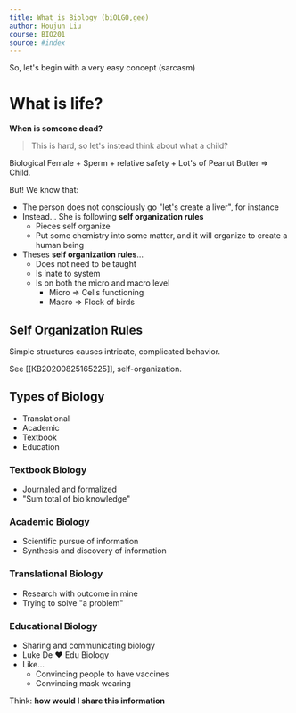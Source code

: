 ```yaml
---
title: What is Biology (biOLGO,gee)
author: Houjun Liu
course: BIO201
source: #index
---
```


So, let's begin with a very easy concept (sarcasm)

# What is life?
**When is someone dead?**

> This is hard, so let's instead think about what a child?

Biological Female + Sperm + relative safety + Lot's of Peanut Butter => Child.

But! We know that:

* The person does not consciously go "let's create a liver", for instance
* Instead… She is following **self organization rules**
    * Pieces self organize
    * Put some chemistry into some matter, and it will organize to create a human being
* Theses **self organization rules**…
    * Does not need to be taught
    * Is inate to system
    * Is on both the micro and macro level
        * Micro => Cells functioning
        * Macro => Flock of birds

## Self Organization Rules
Simple structures causes intricate, complicated behavior.

See [[KB20200825165225]], self-organization.

## Types of Biology
* Translational
* Academic
* Textbook
* Education

### Textbook Biology
* Journaled and formalized
* "Sum total of bio knowledge"

### Academic Biology
* Scientific pursue of information
* Synthesis and discovery of information

### Translational Biology
* Research with outcome in mine
* Trying to solve "a problem"

### Educational Biology
* Sharing and communicating biology
* Luke De :heart: Edu Biology 
* Like…
    * Convincing people to have vaccines
    * Convincing mask wearing

Think: **how would I share this information** 
